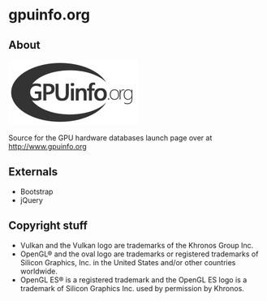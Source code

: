 # gpuinfo.org

## About
<img src="/images/gpuinfo.png" width="256px">

Source for the GPU hardware databases launch page over at http://www.gpuinfo.org

## Externals
- Bootstrap
- jQuery

## Copyright stuff
- Vulkan and the Vulkan logo are trademarks of the Khronos Group Inc.
- OpenGL® and the oval logo are trademarks or registered trademarks of Silicon Graphics, Inc. in the United States and/or other countries worldwide.
- OpenGL ES® is a registered trademark and the OpenGL ES logo is a trademark of Silicon Graphics Inc. used by permission by Khronos.
